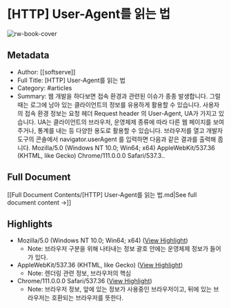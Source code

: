 # [HTTP] User-Agent를 읽는 법

![rw-book-cover](https://img1.daumcdn.net/thumb/R800x0/?scode=mtistory2&fname=https%3A%2F%2Ft1.daumcdn.net%2Ftistory_admin%2Fstatic%2Fimages%2FopenGraph%2Fopengraph.png)

## Metadata
- Author: [[softserve]]
- Full Title: [HTTP] User-Agent를 읽는 법
- Category: #articles
- Summary: 웹 개발을 하다보면 접속 환경과 관련된 이슈가 종종 발생합니다. 그럴 때는 로그에 남아 있는 클라이언트의 정보를 유용하게 활용할 수 있습니다. 사용자의 접속 환경 정보는 요청 헤더 Request header 의 User-Agent, UA가 가지고 있습니다. UA는 클라이언트의 브라우저, 운영체제 종류에 따라 다른 웹 페이지를 보여주거나, 통계를 내는 등 다양한 용도로 활용할 수 있습니다. 브라우저를 열고 개발자 도구의 콘솔에서 navigator.userAgent 를 입력하면 다음과 같은 결과를 출력해 줍니다. Mozilla/5.0 (Windows NT 10.0; Win64; x64) AppleWebKit/537.36 (KHTML, like Gecko) Chrome/111.0.0.0 Safari/537.3..

## Full Document
[[Full Document Contents/[HTTP] User-Agent를 읽는 법.md|See full document content →]]

## Highlights
- Mozilla/5.0 (Windows NT 10.0; Win64; x64) ([View Highlight](https://read.readwise.io/read/01hdfqevjx6dcdneyq3wy83j0r))
    - Note: 브라우저 구분을 위해 나타내는 정보
      괄호 안에는 운영체제 정보가 들어가 있다.
- AppleWebKit/537.36 (KHTML, like Gecko) ([View Highlight](https://read.readwise.io/read/01hdfqghn7e3gmkxtdmm49sr1p))
    - Note: 렌더링 관련 정보, 브라우저의 핵심
- Chrome/111.0.0.0 Safari/537.36 ([View Highlight](https://read.readwise.io/read/01hdfqhc55pt9q6q24w4wvkwh7))
    - Note: 브라우저 정보, 앞에 있는 정보가 사용중인 브라우저이고, 뒤에 있는 브라우저는 호환되는 브라우저를 뜻한다.
